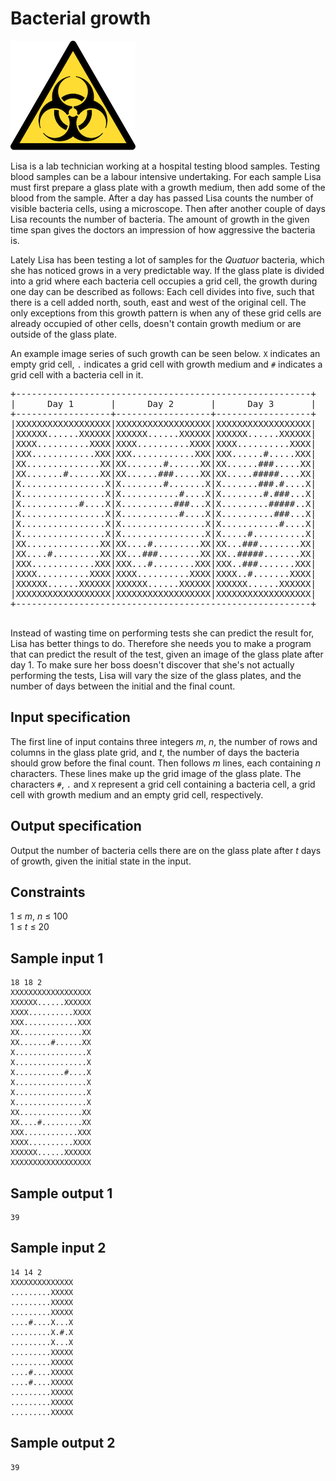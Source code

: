 # Bacterial growth
![](../images/bacterial.png)


Lisa is a lab technician working at a hospital testing blood samples. Testing blood samples can be a labour intensive undertaking. For each sample Lisa must first prepare a glass plate with a growth medium, then add some of the blood from the sample. After a day has passed Lisa counts the number of visible bacteria cells, using a microscope. Then after another couple of days Lisa recounts the number of bacteria. The amount of growth in the given time span gives the doctors an impression of how aggressive the bacteria is.

Lately Lisa has been testing a lot of samples for the _Quatuor_ bacteria, which she has noticed grows in a very predictable way. If the glass plate is divided into a grid where each bacteria cell occupies a grid cell, the growth during one day can be described as follows: Each cell divides into five, such that there is a cell added north, south, east and west of the original cell. The only exceptions from this growth pattern is when any of these grid cells are already occupied of other cells, doesn't contain growth medium or are outside of the glass plate.

An example image series of such growth can be seen below. `X` indicates an empty grid cell, `.` indicates a grid cell with growth medium and `#` indicates a grid cell with a bacteria cell in it.
<pre>
+--------------------------------------------------------+
|      Day 1       |      Day 2       |      Day 3       |
+------------------+------------------+------------------+
|XXXXXXXXXXXXXXXXXX|XXXXXXXXXXXXXXXXXX|XXXXXXXXXXXXXXXXXX|
|XXXXXX......XXXXXX|XXXXXX......XXXXXX|XXXXXX......XXXXXX|
|XXXX..........XXXX|XXXX..........XXXX|XXXX..........XXXX|
|XXX............XXX|XXX............XXX|XXX......#.....XXX|
|XX..............XX|XX.......#......XX|XX......###.....XX|
|XX.......#......XX|XX......###.....XX|XX.....#####....XX|
|X................X|X........#.......X|X.......###.#....X|
|X................X|X...........#....X|X........#.###...X|
|X...........#....X|X..........###...X|X.........#####..X|
|X................X|X...........#....X|X..........###...X|
|X................X|X................X|X...........#....X|
|X................X|X................X|X.....#..........X|
|XX..............XX|XX....#.........XX|XX...###........XX|
|XX....#.........XX|XX...###........XX|XX..#####.......XX|
|XXX............XXX|XXX...#........XXX|XXX..###.......XXX|
|XXXX..........XXXX|XXXX..........XXXX|XXXX..#.......XXXX|
|XXXXXX......XXXXXX|XXXXXX......XXXXXX|XXXXXX......XXXXXX|
|XXXXXXXXXXXXXXXXXX|XXXXXXXXXXXXXXXXXX|XXXXXXXXXXXXXXXXXX|
+--------------------------------------------------------+

</pre>

Instead of wasting time on performing tests she can predict the result for, Lisa has better things to do. Therefore she needs you to make a program that can predict the result of the test, given an image of the glass plate after day 1. To make sure her boss doesn't discover that she's not actually performing the tests, Lisa will vary the size of the glass plates, and the number of days between the initial and the final count.

## Input specification
The first line of input contains three integers _m_, _n_, the number of rows and columns in the glass plate grid, and _t_, the number of days the bacteria should grow before the final count.
Then follows _m_ lines, each containing _n_ characters. These lines make up the grid image of the glass plate. The characters `#`, `.` and `X` represent a grid cell containing a bacteria cell, a grid cell with growth medium and an empty grid cell, respectively.

## Output specification
Output the number of bacteria cells there are on the glass plate after _t_ days of growth, given the initial state in the input.

## Constraints
1 &le; _m_, _n_ &le; 100  
1 &le; _t_ &le; 20

## Sample input 1
```
18 18 2
XXXXXXXXXXXXXXXXXX
XXXXXX......XXXXXX
XXXX..........XXXX
XXX............XXX
XX..............XX
XX.......#......XX
X................X
X................X
X...........#....X
X................X
X................X
X................X
XX..............XX
XX....#.........XX
XXX............XXX
XXXX..........XXXX
XXXXXX......XXXXXX
XXXXXXXXXXXXXXXXXX
```

## Sample output 1
```
39
```

## Sample input 2
```
14 14 2
XXXXXXXXXXXXXX
.........XXXXX
.........XXXXX
.........XXXXX
....#....X...X
.........X.#.X
.........X...X
.........XXXXX
.........XXXXX
....#....XXXXX
....#....XXXXX
.........XXXXX
.........XXXXX
.........XXXXX
```

## Sample output 2
```
39
```
